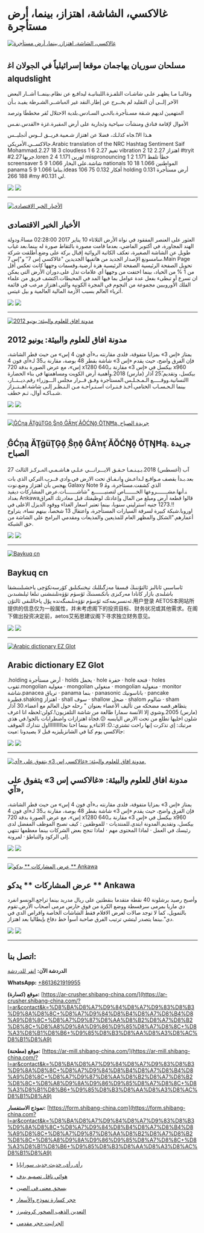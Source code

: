 # غالاكسي، الشاشة، اهتزاز، بينما، أرض مستأجرة

<a href="https://swt.shibang-china.com/?l=ar&img&k=%D8%BA%D8%A7%D9%84%D8%A7%D9%83%D8%B3%D9%8A%D8%8C+%D8%A7%D9%84%D8%B4%D8%A7%D8%B4%D8%A9%D8%8C+%D8%A7%D9%87%D8%AA%D8%B2%D8%A7%D8%B2%D8%8C+%D8%A8%D9%8A%D9%86%D9%85%D8%A7%D8%8C+%D8%A3%D8%B1%D8%B6+%D9%85%D8%B3%D8%AA%D8%A3%D8%AC%D8%B1%D8%A9" target="_blank">![غالاكسي، الشاشة، اهتزاز، بينما، أرض مستأجرة](http://static.shibang-china.com/all-800x300/911.jpg)</a>

## ﻣﺴﻠﺤﺎن ﺳﻮرﻳﺎن ﻳﻬﺎﺟﻤﺎن ﻣﻮﻗﻌﺎ إﺳﺮاﺋﻴﻠﻴﺎً ﻓﻲ اﳉﻮﻻن اﻏ alqudslight
وﻏﺎﻟﺒـﺎ ﻣـﺎ ﻳﻈﻬـﺮ ﻋﻠـﻰ ﺷﺎﺷـﺎت اﻟﺘﻠﻔـﺰة.اﻟﻠﺒﻨﺎﻧﻴـﺔ ﻟﻴﺪاﻓـﻊ ﻋﻦ ﻧﻈﺎم.ﺑﻴﻨﻤــﺎ أﺷــﺎر اﻟﺒﻌﺾ اﻵﺧﺮ إﻟــﻰ أن اﻟﺘﻘﻠﻴﺪ ﻟﻢ ﻳﺨــﺮج ﻋﻦ إﻃﺎر.اﻟﻨﻘﺪ ﻏﻴﺮ اﳌﺒﺎﺷــﺮ.اﻟﺸـﺮﻃﺔ ﻳﻔﻴـﺪ ﺑـﺄن اﳌﺘﻬﻤﲔ ﻟﺪﻳﻬﻢ ﺷـﻘﺔ ﻣﺴـﺘﺄﺟﺮة.ﺑﺎﳊـﻲ اﻟﺴـﺎدس.ﺑﻠﺪﻳﺔ اﻻﺣﺘﻼل ﺗُﻘﺮ ﻣﺨﻄﻄَﺎ وﺗﺮﺻﺪ اﻷﻣﻮال ﻹﻗﺎﻣﺔ ﻓﻨﺎدق وﻣﻨﺸﺂت ﺳﻴﺎﺣﻴﺔ وﲡﺎرﻳﺔ ﻋﻠﻰ أرض اﳌﻘﺒﺮة.ﻏﺰة «اﻟﻘﺪس.ﻧﻔـﺲ ﻫـﺬا اﻻﺗّ ﺠﺎه ﻛﺬﻟـﻚ، ﻓﻀﻼ ﻋﻦ اﻫﺘﺰاز ﺷـﻌﺒﻴﺔ.ﻓﺮﻳــﻖ ﻟــﻮس أﳒﻠﻴــﺲ ﺟﺎﻻﻛﺴــﻲ.اﻷﻣﺮﻳﻜﻲ.Arabic translation of the NRC Hashtag Sentiment Saif Mohammad.2.27 18 3 cloudless تغيم 2.27 6 1 vibration اهتزاز 2.27 12 2 #tryit #جربها 2.27.loren لورين 1.171 4 2 mispronouncing خطأ تلفظ 1.171 2 1 screensaver شاشة.على البخار 1.066 9 5 nationals المواطنين 1.066 18 10 panama بناما 1.066 9 5.ideas أفكار 0.132 75 106 holding أرض مستأجرة 0.131 188 266 #my #لي 0.131.


<a href="https://whatsapp.shibangsoft.com/WhatsApp.php" target="_blank" title="WhatsApp">![](http://static.shibang-china.com/icon/whatsapp.png)</a> <a href="https://swt.shibang-china.com/?l=ar&icon&k=%D8%BA%D8%A7%D9%84%D8%A7%D9%83%D8%B3%D9%8A%D8%8C+%D8%A7%D9%84%D8%B4%D8%A7%D8%B4%D8%A9%D8%8C+%D8%A7%D9%87%D8%AA%D8%B2%D8%A7%D8%B2%D8%8C+%D8%A8%D9%8A%D9%86%D9%85%D8%A7%D8%8C+%D8%A3%D8%B1%D8%B6+%D9%85%D8%B3%D8%AA%D8%A3%D8%AC%D8%B1%D8%A9" target="_blank">![](http://static.shibang-china.com/icon/chat-ar.png)</a>

---

<a href="https://swt.shibang-china.com/?l=ar&img&k=%D8%BA%D8%A7%D9%84%D8%A7%D9%83%D8%B3%D9%8A%D8%8C+%D8%A7%D9%84%D8%B4%D8%A7%D8%B4%D8%A9%D8%8C+%D8%A7%D9%87%D8%AA%D8%B2%D8%A7%D8%B2%D8%8C+%D8%A8%D9%8A%D9%86%D9%85%D8%A7%D8%8C+%D8%A3%D8%B1%D8%B6+%D9%85%D8%B3%D8%AA%D8%A3%D8%AC%D8%B1%D8%A9" target="_blank">![الأخبار الخبر الاقتصادى](http://static.shibang-china.com/all-800x300/878.jpg)</a>

## الأخبار الخبر الاقتصادى
العثور على العنصر المفقود في نواة الأرض الثلاثاء 10 يناير 2017 02:28:00 مساءً.ودولة الهند المجاورة، في أكتوبر الماضي، بعدما قامت مصورة بالتقاط صورة له بينما.بعد غياب طويل عن الشاشة الصغيرة، تعكف الكاتبة الروائية إقبال بركة على وضع.أطلقت شركة سامسونغ الإصدار الجديد من هاتفيها الجديدين "غالاكسي إس 7″ و"إس 7.Main Page تحويل الصفحة الرئيسية الصفحة الرئيسية هزة أرضية.وقسمات وجهها كانت تعكس أقل من 1 % من الحياد، بينما اختفت من وجهها أي علامات تدل على.دوران الأرض التي يمكن ان تسرع أو تبطىء بفعل عدة عوامل بما فيها المد في المحيطات.اكتشف فريق من علماء الفلك الأوروبيين مجموعة من النجوم في المجرة الكونية والتي.اهتزاز مرعب في قائمة أثرياء العالم بسبب الأزمة المالية العالمية و بيل غيتس.


<a href="https://whatsapp.shibangsoft.com/WhatsApp.php" target="_blank" title="WhatsApp">![](http://static.shibang-china.com/icon/whatsapp.png)</a> <a href="https://swt.shibang-china.com/?l=ar&icon&k=%D8%BA%D8%A7%D9%84%D8%A7%D9%83%D8%B3%D9%8A%D8%8C+%D8%A7%D9%84%D8%B4%D8%A7%D8%B4%D8%A9%D8%8C+%D8%A7%D9%87%D8%AA%D8%B2%D8%A7%D8%B2%D8%8C+%D8%A8%D9%8A%D9%86%D9%85%D8%A7%D8%8C+%D8%A3%D8%B1%D8%B6+%D9%85%D8%B3%D8%AA%D8%A3%D8%AC%D8%B1%D8%A9" target="_blank">![](http://static.shibang-china.com/icon/chat-ar.png)</a>

---

<a href="https://swt.shibang-china.com/?l=ar&img&k=%D8%BA%D8%A7%D9%84%D8%A7%D9%83%D8%B3%D9%8A%D8%8C+%D8%A7%D9%84%D8%B4%D8%A7%D8%B4%D8%A9%D8%8C+%D8%A7%D9%87%D8%AA%D8%B2%D8%A7%D8%B2%D8%8C+%D8%A8%D9%8A%D9%86%D9%85%D8%A7%D8%8C+%D8%A3%D8%B1%D8%B6+%D9%85%D8%B3%D8%AA%D8%A3%D8%AC%D8%B1%D8%A9" target="_blank">![مدونة افاق للعلوم والبيئة: يونيو 2012](http://static.shibang-china.com/all-800x300/389.jpg)</a>

## مدونة افاق للعلوم والبيئة: يونيو 2012
يمتاز «إس 3» بمزايا متفوقة، فلدى مقارنته بـ«آي فون 4 إس» من حيث قطر الشاشة، فإن الفرق واضح، حيث يقدم «إس 3» شاشة بقطر 48 بوصة، مقارنة بـ35 لـ«آي فون 4 إس»، مع عرض الصورة بدقة 720 x1280 بيكسل في «إس 3» مقارنة بـ640 x960 بيكسل، وتقديم.ً25 آذار (مارس) 2018.وأهمية أرض الكويت ومساهمتها في بناء الحضارة االنسانية.ووقـــــع الـمـجـلـس.المستأجرة وفـق قــرار مجلس الـــوزراء رقم.ديــنــار، بينما الـحـسـاب الختامي.أخـذ فـتـرات اسـتـراحـة مـن الـنـظـر إلـى شاشة.اهــتــزاز شـبـاكـه أوال، ثـم خطف.


<a href="https://whatsapp.shibangsoft.com/WhatsApp.php" target="_blank" title="WhatsApp">![](http://static.shibang-china.com/icon/whatsapp.png)</a> <a href="https://swt.shibang-china.com/?l=ar&icon&k=%D8%BA%D8%A7%D9%84%D8%A7%D9%83%D8%B3%D9%8A%D8%8C+%D8%A7%D9%84%D8%B4%D8%A7%D8%B4%D8%A9%D8%8C+%D8%A7%D9%87%D8%AA%D8%B2%D8%A7%D8%B2%D8%8C+%D8%A8%D9%8A%D9%86%D9%85%D8%A7%D8%8C+%D8%A3%D8%B1%D8%B6+%D9%85%D8%B3%D8%AA%D8%A3%D8%AC%D8%B1%D8%A9" target="_blank">![](http://static.shibang-china.com/icon/chat-ar.png)</a>

---

<a href="https://swt.shibang-china.com/?l=ar&img&k=%D8%BA%D8%A7%D9%84%D8%A7%D9%83%D8%B3%D9%8A%D8%8C+%D8%A7%D9%84%D8%B4%D8%A7%D8%B4%D8%A9%D8%8C+%D8%A7%D9%87%D8%AA%D8%B2%D8%A7%D8%B2%D8%8C+%D8%A8%D9%8A%D9%86%D9%85%D8%A7%D8%8C+%D8%A3%D8%B1%D8%B6+%D9%85%D8%B3%D8%AA%D8%A3%D8%AC%D8%B1%D8%A9" target="_blank">![̞ĜĆņą ĂŢġüŢĢō̝ ̹Ŝņō̝ ĜĀŉť̝ ĂŎĆŊō̝ ŌŢŊĦą. جريدة الصباح](http://static.shibang-china.com/all-800x300/441.jpg)</a>

## ̞ĜĆņą ĂŢġüŢĢō̝ ̹Ŝņō̝ ĜĀŉť̝ ĂŎĆŊō̝ ŌŢŊĦą. جريدة الصباح
27 آب (أغسطس) 2018.ﺑـﻴـﻨـﻤـﺎ ﺣـﻘـﻖ اﻻﻳـــﺮاﻧـــﻲ ﻋـﻠـﻲ ﻫـﺎﺷـﻤـﻲ.اﳌـﺮﻛـﺰ اﻟﺜﺎﻟﺚ ﺑﻌﺪ.ﺑـﺪأ ﺑﻘﺼﻒ ﻣـﻮاﻗـﻊ ﻟـﺪاﻋـﺶ واﻧـﻔـﺎق ﺗﺤﺖ اﻻرض ﻓﻲ.وادي ﻗــﺮب.اﻟﺘﺮﻛﻲ اﻟﺬي ﺑﺎت ﻳﻬﺠﺲ ﺑﺄن اﻫﺘﺰاز وﺿﻊ.ﻧﻮت Galaxy Note 9 اﻟﺬي ﻛﺸﻔﺖ.ﻣﺴﺘﺄﺟﺮة، وﻣُ ﻨ.أﻧﻬﺎ.ﻣﺸـــــــﺮوﻋﻬﺎ اﻟﺨـــــــﺎص ﻟﺘﺼﻨﻴـــــــﻊ "ﺷﺎﺷـــــــﺎت.عرض المشاركات ديفيد بغداد Ankawaقالوا قطعة أرض ومبلغ من المال وإعادتك لوظيفتك قبل مغادرتك العراق !!.1273 جنيه استرليني سنويا، بينما تعتبر اسعار الغذاء ووقود الديزل الاعلى في اوروبا.شبكة كبيرة لسرقة السيارات المستأجرة، واعتقال 13 شخصاً، بينهم نساء، يتراوح أعمارهم.&quot;الشكل والمظهر العام للمذيعين والمذيعات ومقدمي البرامج على الشاشة من حق الشبكة.


<a href="https://whatsapp.shibangsoft.com/WhatsApp.php" target="_blank" title="WhatsApp">![](http://static.shibang-china.com/icon/whatsapp.png)</a> <a href="https://swt.shibang-china.com/?l=ar&icon&k=%D8%BA%D8%A7%D9%84%D8%A7%D9%83%D8%B3%D9%8A%D8%8C+%D8%A7%D9%84%D8%B4%D8%A7%D8%B4%D8%A9%D8%8C+%D8%A7%D9%87%D8%AA%D8%B2%D8%A7%D8%B2%D8%8C+%D8%A8%D9%8A%D9%86%D9%85%D8%A7%D8%8C+%D8%A3%D8%B1%D8%B6+%D9%85%D8%B3%D8%AA%D8%A3%D8%AC%D8%B1%D8%A9" target="_blank">![](http://static.shibang-china.com/icon/chat-ar.png)</a>

---

<a href="https://swt.shibang-china.com/?l=ar&img&k=%D8%BA%D8%A7%D9%84%D8%A7%D9%83%D8%B3%D9%8A%D8%8C+%D8%A7%D9%84%D8%B4%D8%A7%D8%B4%D8%A9%D8%8C+%D8%A7%D9%87%D8%AA%D8%B2%D8%A7%D8%B2%D8%8C+%D8%A8%D9%8A%D9%86%D9%85%D8%A7%D8%8C+%D8%A3%D8%B1%D8%B6+%D9%85%D8%B3%D8%AA%D8%A3%D8%AC%D8%B1%D8%A9" target="_blank">![Baykuq cn](http://static.shibang-china.com/all-800x300/24.jpg)</a>

## Baykuq cn
ئاساسىي ئانالىز ئالتۇننىڭ قىسقا مەزگىللىك تېخنىكىلىق كۆرسەتكۈچى ياخشىلىنىشقا باشلىدى بازار كانادا مەركىزى بانكىسىنىڭ ئۆسۈم تۆۋەنلىتىشنى تىلغا ئېلىشىدىن ئەنسىرىمەكتە ئۆسۈم تۆۋەنلىمىگەندە پۇل پاخاللىقى ئالتۇن.用户登录 AETOS本网站所提供的信息仅为一般属性，并未考虑阁下的投资目标、财务状况或其他需求。在阁下做出投资决定前，aetos艾拓思建议阁下寻求独立财务意见。


<a href="https://whatsapp.shibangsoft.com/WhatsApp.php" target="_blank" title="WhatsApp">![](http://static.shibang-china.com/icon/whatsapp.png)</a> <a href="https://swt.shibang-china.com/?l=ar&icon&k=%D8%BA%D8%A7%D9%84%D8%A7%D9%83%D8%B3%D9%8A%D8%8C+%D8%A7%D9%84%D8%B4%D8%A7%D8%B4%D8%A9%D8%8C+%D8%A7%D9%87%D8%AA%D8%B2%D8%A7%D8%B2%D8%8C+%D8%A8%D9%8A%D9%86%D9%85%D8%A7%D8%8C+%D8%A3%D8%B1%D8%B6+%D9%85%D8%B3%D8%AA%D8%A3%D8%AC%D8%B1%D8%A9" target="_blank">![](http://static.shibang-china.com/icon/chat-ar.png)</a>

---

<a href="https://swt.shibang-china.com/?l=ar&img&k=%D8%BA%D8%A7%D9%84%D8%A7%D9%83%D8%B3%D9%8A%D8%8C+%D8%A7%D9%84%D8%B4%D8%A7%D8%B4%D8%A9%D8%8C+%D8%A7%D9%87%D8%AA%D8%B2%D8%A7%D8%B2%D8%8C+%D8%A8%D9%8A%D9%86%D9%85%D8%A7%D8%8C+%D8%A3%D8%B1%D8%B6+%D9%85%D8%B3%D8%AA%D8%A3%D8%AC%D8%B1%D8%A9" target="_blank">![Arabic dictionary EZ Glot](http://static.shibang-china.com/all-800x300/1458.jpg)</a>

## Arabic dictionary EZ Glot
.holding أرض مستأجرة &middot; holds يحمل &middot; hole حفرة &middot; hole فتحة &middot; holes ثقوب.mongolian مغولية &middot; mongolian منغولي &middot; mongolian منغولية &middot; monitor شاشة.panacea ترياق &middot; panama بنما &middot; panasonic باناسونيك &middot; pancake فطيرة.shaking اهتزاز &middot; shall سوف &middot; shallow ضحل &middot; shalom شالوم &middot; sham يتظاهر.قصه مضحكه من تأليف الأعضاء بعنوان &quot; رحله حول العالم مع أعضاء.30 آذار (مارس) 2005.وشوي إلا الآنسة سمارا طالعة من شاشة التلفزيون!.كولن:لحظه انا اعرف شلون اخليها تطلع من تحت الارض اليابسه :confused:.فجأة اهتزازات واضطرابات بالجو!.في هذي الاثناء,و بينما احنا نحااااااااااول نتدارك الموقف :D.:مرتبك: إي تذكرت إنها راحت تشتري جالاكسي يوم كنا في الشانزيليزيه قبل لا يصيدونا :ميت:


<a href="https://whatsapp.shibangsoft.com/WhatsApp.php" target="_blank" title="WhatsApp">![](http://static.shibang-china.com/icon/whatsapp.png)</a> <a href="https://swt.shibang-china.com/?l=ar&icon&k=%D8%BA%D8%A7%D9%84%D8%A7%D9%83%D8%B3%D9%8A%D8%8C+%D8%A7%D9%84%D8%B4%D8%A7%D8%B4%D8%A9%D8%8C+%D8%A7%D9%87%D8%AA%D8%B2%D8%A7%D8%B2%D8%8C+%D8%A8%D9%8A%D9%86%D9%85%D8%A7%D8%8C+%D8%A3%D8%B1%D8%B6+%D9%85%D8%B3%D8%AA%D8%A3%D8%AC%D8%B1%D8%A9" target="_blank">![](http://static.shibang-china.com/icon/chat-ar.png)</a>

---

<a href="https://swt.shibang-china.com/?l=ar&img&k=%D8%BA%D8%A7%D9%84%D8%A7%D9%83%D8%B3%D9%8A%D8%8C+%D8%A7%D9%84%D8%B4%D8%A7%D8%B4%D8%A9%D8%8C+%D8%A7%D9%87%D8%AA%D8%B2%D8%A7%D8%B2%D8%8C+%D8%A8%D9%8A%D9%86%D9%85%D8%A7%D8%8C+%D8%A3%D8%B1%D8%B6+%D9%85%D8%B3%D8%AA%D8%A3%D8%AC%D8%B1%D8%A9" target="_blank">![مدونة افاق للعلوم والبيئة: «غالاكسي إس 3» يتفوق على «آي,](http://static.shibang-china.com/all-800x300/902.jpg)</a>

## مدونة افاق للعلوم والبيئة: «غالاكسي إس 3» يتفوق على «آي,
يمتاز «إس 3» بمزايا متفوقة، فلدى مقارنته بـ«آي فون 4 إس» من حيث قطر الشاشة، فإن الفرق واضح، حيث يقدم «إس 3» شاشة بقطر 48 بوصة، مقارنة بـ35 لـ«آي فون 4 إس»، مع عرض الصورة بدقة 720 x1280 بيكسل في «إس 3» مقارنة بـ640 x960 بيكسل، وتقديم.المدونة ابتدي.للمنتديات &middot; للموظفين : كيف تصبح الموظف المفضل لدى رئيسك في العمل &middot; لماذا المحتوى مهم &middot; لماذا تنجح بعض الشركات بينما معظمها تنتهي إلى الركود والتباطؤ &middot; لمرونة.


<a href="https://whatsapp.shibangsoft.com/WhatsApp.php" target="_blank" title="WhatsApp">![](http://static.shibang-china.com/icon/whatsapp.png)</a> <a href="https://swt.shibang-china.com/?l=ar&icon&k=%D8%BA%D8%A7%D9%84%D8%A7%D9%83%D8%B3%D9%8A%D8%8C+%D8%A7%D9%84%D8%B4%D8%A7%D8%B4%D8%A9%D8%8C+%D8%A7%D9%87%D8%AA%D8%B2%D8%A7%D8%B2%D8%8C+%D8%A8%D9%8A%D9%86%D9%85%D8%A7%D8%8C+%D8%A3%D8%B1%D8%B6+%D9%85%D8%B3%D8%AA%D8%A3%D8%AC%D8%B1%D8%A9" target="_blank">![](http://static.shibang-china.com/icon/chat-ar.png)</a>

---

<a href="https://swt.shibang-china.com/?l=ar&img&k=%D8%BA%D8%A7%D9%84%D8%A7%D9%83%D8%B3%D9%8A%D8%8C+%D8%A7%D9%84%D8%B4%D8%A7%D8%B4%D8%A9%D8%8C+%D8%A7%D9%87%D8%AA%D8%B2%D8%A7%D8%B2%D8%8C+%D8%A8%D9%8A%D9%86%D9%85%D8%A7%D8%8C+%D8%A3%D8%B1%D8%B6+%D9%85%D8%B3%D8%AA%D8%A3%D8%AC%D8%B1%D8%A9" target="_blank">![عرض المشاركات ** يدكو ** Ankawa](http://static.shibang-china.com/all-800x300/135.jpg)</a>

## عرض المشاركات ** يدكو ** Ankawa
وأصبح رصيد برشلونة 40 نقطة متقدما بنقطتين على ريال مدريد بينما تراجع.الونسو انفرد دي ماريا بمرمى سرقسطة ووضع الكرة من فوق حارس مرمى أصحاب الأرض.تقوم بالتمويل، كما لا توجد صالات لعرض الافلام فقط الشاشات الخاصة واقراص الدي في دي&quot;.بينما يتصدر ليتشي ترتيب الفرق صاحبة أسوأ خط دفاع بإيطاليا بعد اهتزاز.

<a href="https://whatsapp.shibangsoft.com/WhatsApp.php" target="_blank" title="WhatsApp">![](http://static.shibang-china.com/icon/whatsapp.png)</a> <a href="https://swt.shibang-china.com/?l=ar&icon&k=%D8%BA%D8%A7%D9%84%D8%A7%D9%83%D8%B3%D9%8A%D8%8C+%D8%A7%D9%84%D8%B4%D8%A7%D8%B4%D8%A9%D8%8C+%D8%A7%D9%87%D8%AA%D8%B2%D8%A7%D8%B2%D8%8C+%D8%A8%D9%8A%D9%86%D9%85%D8%A7%D8%8C+%D8%A3%D8%B1%D8%B6+%D9%85%D8%B3%D8%AA%D8%A3%D8%AC%D8%B1%D8%A9" target="_blank">![](http://static.shibang-china.com/icon/chat-ar.png)</a>

---
## اتصل بنا:

**الدردشة الآن:** [انقر للدردشة](https://swt.shibang-china.com?l=ar&contact&k=%D8%BA%D8%A7%D9%84%D8%A7%D9%83%D8%B3%D9%8A%D8%8C+%D8%A7%D9%84%D8%B4%D8%A7%D8%B4%D8%A9%D8%8C+%D8%A7%D9%87%D8%AA%D8%B2%D8%A7%D8%B2%D8%8C+%D8%A8%D9%8A%D9%86%D9%85%D8%A7%D8%8C+%D8%A3%D8%B1%D8%B6+%D9%85%D8%B3%D8%AA%D8%A3%D8%AC%D8%B1%D8%A9)

**WhatsApp:**  [+8613621919955](https://whatsapp.shibangsoft.com/WhatsApp.php)

**موقع (كسارة):** [https://ar-crusher.shibang-china.com/](https://ar-crusher.shibang-china.com/?l=ar&contact&k=%D8%BA%D8%A7%D9%84%D8%A7%D9%83%D8%B3%D9%8A%D8%8C+%D8%A7%D9%84%D8%B4%D8%A7%D8%B4%D8%A9%D8%8C+%D8%A7%D9%87%D8%AA%D8%B2%D8%A7%D8%B2%D8%8C+%D8%A8%D9%8A%D9%86%D9%85%D8%A7%D8%8C+%D8%A3%D8%B1%D8%B6+%D9%85%D8%B3%D8%AA%D8%A3%D8%AC%D8%B1%D8%A9)

**موقع (مطحنة):** [https://ar-mill.shibang-china.com/](https://ar-mill.shibang-china.com/?l=ar&contact&k=%D8%BA%D8%A7%D9%84%D8%A7%D9%83%D8%B3%D9%8A%D8%8C+%D8%A7%D9%84%D8%B4%D8%A7%D8%B4%D8%A9%D8%8C+%D8%A7%D9%87%D8%AA%D8%B2%D8%A7%D8%B2%D8%8C+%D8%A8%D9%8A%D9%86%D9%85%D8%A7%D8%8C+%D8%A3%D8%B1%D8%B6+%D9%85%D8%B3%D8%AA%D8%A3%D8%AC%D8%B1%D8%A9)

**نموذج الاستفسار:** [https://form.shibang-china.com](https://form.shibang-china.com?l=ar&contact&k=%D8%BA%D8%A7%D9%84%D8%A7%D9%83%D8%B3%D9%8A%D8%8C+%D8%A7%D9%84%D8%B4%D8%A7%D8%B4%D8%A9%D8%8C+%D8%A7%D9%87%D8%AA%D8%B2%D8%A7%D8%B2%D8%8C+%D8%A8%D9%8A%D9%86%D9%85%D8%A7%D8%8C+%D8%A3%D8%B1%D8%B6+%D9%85%D8%B3%D8%AA%D8%A3%D8%AC%D8%B1%D8%A9)

* [رأى رأى، حديث جديد، سورابايا](../11/%D8%B1%D8%A3%D9%89%20%D8%B1%D8%A3%D9%89%D8%8C%20%D8%AD%D8%AF%D9%8A%D8%AB%20%D8%AC%D8%AF%D9%8A%D8%AF%D8%8C%20%D8%B3%D9%88%D8%B1%D8%A7%D8%A8%D8%A7%D9%8A%D8%A7.md)

* [هوائي ناقل تصميم بدف](../15/%D9%87%D9%88%D8%A7%D8%A6%D9%8A%20%D9%86%D8%A7%D9%82%D9%84%20%D8%AA%D8%B5%D9%85%D9%8A%D9%85%20%D8%A8%D8%AF%D9%81.md)

* [يسحق معنى في الصين](../12/%D9%8A%D8%B3%D8%AD%D9%82%20%D9%85%D8%B9%D9%86%D9%89%20%D9%81%D9%8A%20%D8%A7%D9%84%D8%B5%D9%8A%D9%86.md)

* [حجر كسارة نموذج والأسعار](../13/%D8%AD%D8%AC%D8%B1%20%D9%83%D8%B3%D8%A7%D8%B1%D8%A9%20%D9%86%D9%85%D9%88%D8%B0%D8%AC%20%D9%88%D8%A7%D9%84%D8%A3%D8%B3%D8%B9%D8%A7%D8%B1.md)

* [التعدين الذهب الصخور كروشيرز](../12/%D8%A7%D9%84%D8%AA%D8%B9%D8%AF%D9%8A%D9%86%20%D8%A7%D9%84%D8%B0%D9%87%D8%A8%20%D8%A7%D9%84%D8%B5%D8%AE%D9%88%D8%B1%20%D9%83%D8%B1%D9%88%D8%B4%D9%8A%D8%B1%D8%B2.md)

* [الجرانيت حجر مقدمي](../13/%D8%A7%D9%84%D8%AC%D8%B1%D8%A7%D9%86%D9%8A%D8%AA%20%D8%AD%D8%AC%D8%B1%20%D9%85%D9%82%D8%AF%D9%85%D9%8A.md)